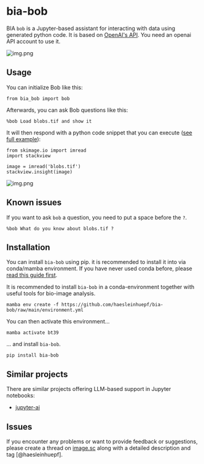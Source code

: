 # bia-bob

BIA `bob` is a Jupyter-based assistant for interacting with data using generated python code. It is based on [OpenAI's API](https://openai.com/blog/openai-api). You need an openai API account to use it.

![img.png](https://github.com/haesleinhuepf/bia-bob/raw/main/docs/images/screencast.gif)

## Usage

You can initialize Bob like this:
```
from bia_bob import bob
```

Afterwards, you can ask Bob questions like this:
```
%bob Load blobs.tif and show it
```

It will then respond with a python code snippet that you can execute ([see full example](https://github.com/haesleinhuepf/bia-bob/blob/main/demo/analysis_workflow.ipynb)):

```
from skimage.io import imread
import stackview

image = imread('blobs.tif')
stackview.insight(image)
```

![img.png](https://github.com/haesleinhuepf/bia-bob/raw/main/docs/images/load_and_show_blobs.png)

## Known issues

If you want to ask `bob` a question, you need to put a space before the `?`.

```
%bob What do you know about blobs.tif ?
```

## Installation

You can install `bia-bob` using pip. it is recommended to install it into via conda/mamba environment. If you have never used conda before, please [read this guide first](https://biapol.github.io/blog/mara_lampert/getting_started_with_mambaforge_and_python/readme.html).  

It is recommended to install `bia-bob` in a conda-environment together with useful tools for bio-image analysis. 

```
mamba env create -f https://github.com/haesleinhuepf/bia-bob/raw/main/environment.yml
```

You can then activate this environment...

```
mamba activate bt39
```

... and install `bia-bob`.

```
pip install bia-bob
```

## Similar projects

There are similar projects offering LLM-based support in Jupyter notebooks:
* [jupyter-ai](https://github.com/jupyterlab/jupyter-ai)

## Issues

If you encounter any problems or want to provide feedback or suggestions, please create a thread on [image.sc](https://image.sc) along with a detailed description and tag [@haesleinhuepf].





